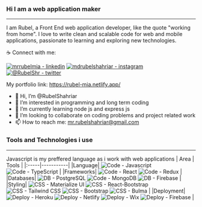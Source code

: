 ### Hi I am a web application maker
***
I am Rubel, a Front End web application developer, like the quote "working from home". I love to write clean and scalable code for web and mobile applications, passionate to learning and exploring new technologies.

☕ Connect with me: 

[![mrrubelmia - linkedin](https://img.shields.io/badge/mrrubelmia-linkedin-2ea44f?logo=linkedin&logoColor=white)](https://www.linkedin.com/in/mrrubelmia/)
[![mdrubelshahriar - instagram](https://img.shields.io/badge/mdrubelshahriar-instagram-2ea44f?logo=instagram&logoColor=white)](https://www.instagram.com/mdrubelshahriar/)
[![@RubelShr - twitter](https://img.shields.io/badge/%40RubelShr-twitter-2ea44f?logo=twitter&logoColor=white)](https://twitter.com/RubelShr)

My portfolio link: https://rubel-mia.netlify.app/


- 👋 Hi, I’m @RubelShahriar
- 👀 I’m interested in programming and long term coding
- 🌱 I’m currently learning node js and express js
- 💞️ I’m looking to collaborate on coding problems and project related work
- 📫 How to reach me: mr.rubelshahriar@gmail.com

### Tools and Technologies i use
***
Javascript is my preffered language as i work with web applications
| Area | Tools |
|:-----|-----------|
|Language| ![Code - Javascript](https://img.shields.io/badge/Code-Javascript-2ea44f?logo=javascript&logoColor=white) ![Code - TypeScript](https://img.shields.io/badge/Code-TypeScript-2ea44f?logo=typescript&logoColor=white) |
|Frameworks| ![Code - React](https://img.shields.io/badge/Code-React-2ea44f?logo=react&logoColor=white) ![Code - Redux](https://img.shields.io/badge/Code-Redux-2ea44f?logo=redux&logoColor=white) |
|Databases| ![DB - PostgreSQL](https://img.shields.io/badge/DB-PostgreSQL-2ea44f?logo=postgresql&logoColor=white) ![Code - MongoDB](https://img.shields.io/badge/Code-MongoDB-2ea44f?logo=mongodb&logoColor=white) ![DB - Firebase](https://img.shields.io/badge/DB-Firebase-2ea44f?logo=firebase&logoColor=white)      |
|Styling| ![CSS - Materialize UI](https://img.shields.io/badge/CSS-Materialize_UI-2ea44f?logo=mui&logoColor=white) ![CSS - React-Bootstrap](https://img.shields.io/badge/CSS-React--Bootstrap-2ea44f?logo=bootstrap&logoColor=white) ![CSS - Tailwind CSS](https://img.shields.io/badge/CSS-Tailwind_CSS-2ea44f?logo=tailwindcss&logoColor=white) ![CSS - Bootstrap](https://img.shields.io/badge/CSS-Bootstrap-2ea44f?logo=bootstrap&logoColor=white) ![CSS - Bulma](https://img.shields.io/badge/CSS-Bulma-2ea44f?logo=bulma&logoColor=white) |
|Deployment| ![Deploy - Heroku](https://img.shields.io/badge/Deploy-Heroku-2ea44f?logo=heroku&logoColor=white) ![Deploy - Netlify](https://img.shields.io/badge/Deploy-Netlify-2ea44f?logo=netlify&logoColor=white) ![Deploy - Wix](https://img.shields.io/badge/Deploy-Wix-2ea44f?logo=wix&logoColor=white) ![Deploy - Firebase](https://img.shields.io/badge/Deploy-Firebase-2ea44f?logo=firebase&logoColor=white) |


<!---
RubelShahriar/RubelShahriar is a ✨ special ✨ repository because its `README.md` (this file) appears on your GitHub profile.
You can click the Preview link to take a look at your changes.
--->
